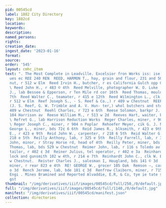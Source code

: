 ```yaml
---
pid: 00545cd
label: 1882 City Directory
key: 1882cd
location: 
keywords: 
description: 
named_persons: 
rights: 
creation_date: 
ingest_date: '2023-01-16'
format: 
source: 
order: '545'
layout: cmhc_item
text: ". The Most Complete in Leadville. Excelsior fron Works iss: ise w. fists ot,
  ues ec REE 240 REN  REED, HARMON T,, hay, grain and flour, 231 and 509 w Chest-
  nut, r 512 w Elm  Reed Irvin H., butcher, r es California Gulch opp Grant Smelter
  \ Reed John H., r 483 © 4th  Reed Melville, photographer W. O. Luke  Reed Robert
  J., lab Bessee & Epperson, r Ten Mile rd cor 16th  Reed Thomas, moulder, r 424 ¢
  7th  Reed Walter C., teamater, r 415 e 12th  Reed Wilmington L., clk H. F. Reed,
  r 512 w Elm  Reef Joseph S., - S. Reef & Co.,) r 409 w Chestnut  REEF J. 8. & CO.,
  (J. S. Reef, G. W. Trimble and A. V. Hun- ter,) whol butchers and stock dealers
  409 w Chestnut  Reehl Charles, r 723 e 6th  Reese Solomon, barkpr J. ©, Ritehic
  104 Harrison av  Reese William M., r 513 w 2d  Reeves Hart, waiter, bds 140 e 3d
  \ Refret G., lab Harrison Reduction Works  Reger Charles, miner, r 904 n Poplar
  \ Reger Joseph C., miner, r 904 n Poplar  Rehoefer Meyer, cik G. J. Nichols  Reid
  George L., miner, bds 72¢ 6 6th  Reid James R., blksmith, r 423 e 9th  Reid John
  E., r 423 e 9th  Reid John W., carpenter, r 218 6 5th  Reid Walter G., miner, r
  218 e 5th  Reilly Anthony, lab, r 325 e 5th  Reilly Farrell, lab, r 325 e 5th  Reilly
  John, minor, r Stray Horse rd, head of 4th  Reilly Peter, miner, bds 139 e 3d  Reilly
  Thomas, lab, bds 529 w Chestnut  Reimer John, lab, r 116 s Toledo av  Reiner Ferdinand,
  tailor, r 402 ¢ 3d  Reiner Julius, tel operator, r 402 e 3a  Reinhardt Gottlob,
  lock and gunsmith 102 w 4th, r 214 e 7th  Reinhardt John C., clk W. Boesch, r 105
  w Chestnut.  Reister Charles J., salesman I, Hougland, bds 141 © 3d  Relyea Ezra,
  miner, r rear 823 e 4th  RE! GEORGE W., grocer 105 Oak  Remson —, carpenter, r 898
  o 3d  Rench Jerome, lab, bde 181 ¢ 3d  Renfrow Claiborn, miner, r 715 e 6th  ; Mining
  Engi . Mines Bramined and Reported Alvaddie, E.R, & Co, tye ie tate setsia’ oie
  gst          "
thumbnail: "/img/derivatives/iiif/images/00545cd/full/250,/0/default.jpg"
full: "/img/derivatives/iiif/images/00545cd/full/1140,/0/default.jpg"
manifest: "/img/derivatives/iiif/00545cd/manifest.json"
collection: directories
---
```

